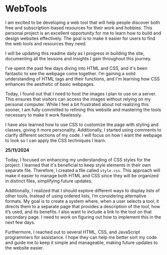# WebTools
I am excited to be developing a web tool that will help people discover both free and subscription-based resources for their work and hobbies. This personal project is an excellent opportunity for me to learn how to build and design websites effectively. The goal is to make it easier for users to find the web tools and resources they need.

I will be updating this readme daily as I progress in building the site, documenting all the lessons and insights I gain throughout this journey.

I've spent the past few days diving into HTML and CSS, and it's been fantastic to see the webpage come together. I’m gaining a solid understanding of HTML tags and their functions, and I'm learning how CSS enhances the aesthetic of basic webpages.

Today, I found out that I need to host the images I plan to use on a server. This ensures that visitors can access the images without relying on my personal computer. While I feel a bit frustrated about not realizing this sooner, I am fully committed to refining this website and mastering the tools necessary to make it work flawlessly.

I have also learned how to use CSS to customize the page with styling and classes, giving it more personality. Additionally, I started using comments to clarify different sections of my code. I will focus on how I want the webpage to look so I can apply the CSS techniques I learn.

**25/11/2024**

Today, I focused on enhancing my understanding of CSS styles for the project. I learned that it's beneficial to keep style elements in their own separate file. Therefore, I created a file called `style.css`. This approach will make it easier to manage both HTML and CSS since they will be organized in distinct files, simplifying future updates.

Additionally, I realized that I should explore different ways to display lists of other tools. Instead of using ordered lists, I’m considering alternative formats. My goal is to create a system where, when a user selects a tool, it directs them to a separate page that provides a description of the tool, how it’s used, and its benefits. I also want to include a link to the tool on that secondary page. I need to work on figuring out how to implement this in the next few days.

Furthermore, I reached out to several HTML, CSS, and JavaScript programmers for assistance. I hope they can help me better sort my code and guide me to keep it simple and manageable, making future updates to the website easier.